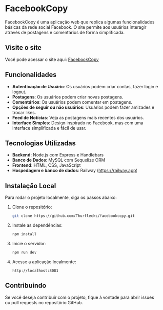 # FacebookCopy

FacebookCopy é uma aplicação web que replica algumas funcionalidades básicas da rede social Facebook. O site permite aos usuários interagir através de postagens e comentários de forma simplificada.

## Visite o site

Você pode acessar o site aqui: [FacebookCopy](https://facebookcopy-production.up.railway.app/)

## Funcionalidades

- **Autenticação de Usuário**: Os usuários podem criar contas, fazer login e logout.
- **Postagens**: Os usuários podem criar novas postagens.
- **Comentários**: Os usuários podem comentar em postagens.
- **Opções de seguir ou não usuários**: Usuários podem fazer amizades e trocar likes.
- **Feed de Notícias**: Veja as postagens mais recentes dos usuários.
- **Interface Simples**: Design inspirado no Facebook, mas com uma interface simplificada e fácil de usar.

## Tecnologias Utilizadas

- **Backend**: Node.js com Express e Handlebars
- **Banco de Dados**: MySQL com Sequelize ORM
- **Frontend**: HTML, CSS, JavaScript
- **Hospedagem e banco de dados**: Railway (https://railway.app)


## Instalação Local

Para rodar o projeto localmente, siga os passos abaixo:

1. Clone o repositório:

    ```bash
    git clone https://github.com/Thurflecks/facebookcopy.git
    ```

2. Instale as dependências:

    ```bash
    npm install
    ```


3. Inicie o servidor:

    ```bash
    npm run dev
    ```

4. Acesse a aplicação localmente:

    ```
    http://localhost:8081
    ```

## Contribuindo

Se você deseja contribuir com o projeto, fique à vontade para abrir issues ou pull requests no repositório GitHub.

